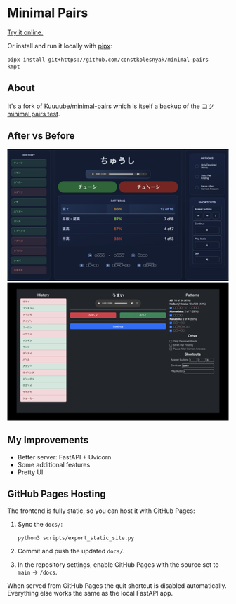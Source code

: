 # Minimal Pairs

[Try it online.](https://constkolesnyak.github.io/minimal-pairs)

Or install and run it locally with [pipx](https://pipx.pypa.io):

    pipx install git+https://github.com/constkolesnyak/minimal-pairs
    kmpt

## About

It's a fork of [Kuuuube/minimal-pairs](https://github.com/Kuuuube/minimal-pairs)
which is itself a backup of the [コツ minimal pairs test](https://kotu.io/tests/pitchAccent/perception/minimalPairs).

## After vs Before

![](misc/after.png)
![](misc/before.png)

## My Improvements

- Better server: FastAPI + Uvicorn
- Some additional features
- Pretty UI

## GitHub Pages Hosting

The frontend is fully static, so you can host it with GitHub Pages:

1.  Sync the `docs/`:

        python3 scripts/export_static_site.py

2.  Commit and push the updated `docs/`.
3.  In the repository settings, enable GitHub Pages with the source set to `main` → `/docs`.

When served from GitHub Pages the quit shortcut is disabled automatically. Everything else works the same as the local FastAPI app.
